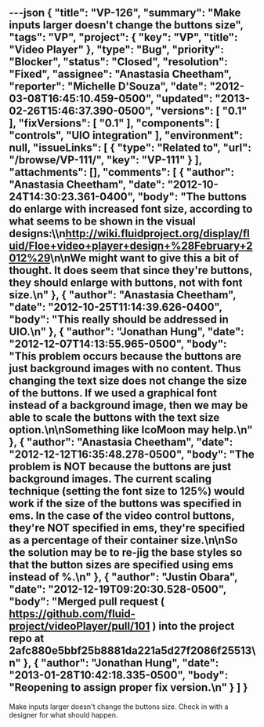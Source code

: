 ---json
{
  "title": "VP-126",
  "summary": "Make inputs larger doesn't change the buttons size",
  "tags": "VP",
  "project": {
    "key": "VP",
    "title": "Video Player"
  },
  "type": "Bug",
  "priority": "Blocker",
  "status": "Closed",
  "resolution": "Fixed",
  "assignee": "Anastasia Cheetham",
  "reporter": "Michelle D'Souza",
  "date": "2012-03-08T16:45:10.459-0500",
  "updated": "2013-02-26T15:46:37.390-0500",
  "versions": [
    "0.1"
  ],
  "fixVersions": [
    "0.1"
  ],
  "components": [
    "controls",
    "UIO integration"
  ],
  "environment": null,
  "issueLinks": [
    {
      "type": "Related to",
      "url": "/browse/VP-111/",
      "key": "VP-111"
    }
  ],
  "attachments": [],
  "comments": [
    {
      "author": "Anastasia Cheetham",
      "date": "2012-10-24T14:30:23.361-0400",
      "body": "The buttons do enlarge with increased font size, according to what seems to be shown in the visual designs:\\\n<http://wiki.fluidproject.org/display/fluid/Floe+video+player+design+%28February+2012%29>\n\nWe might want to give this a bit of thought. It does seem that since they're buttons, they should enlarge with buttons, not with font size.\n"
    },
    {
      "author": "Anastasia Cheetham",
      "date": "2012-10-25T11:14:39.626-0400",
      "body": "This really should be addressed in UIO.\n"
    },
    {
      "author": "Jonathan Hung",
      "date": "2012-12-07T14:13:55.965-0500",
      "body": "This problem occurs because the buttons are just background images with no content. Thus changing the text size does not change the size of the buttons. If we used a graphical font instead of a background image, then we may be able to scale the buttons with the text size option.\n\nSomething like IcoMoon may help.\n"
    },
    {
      "author": "Anastasia Cheetham",
      "date": "2012-12-12T16:35:48.278-0500",
      "body": "The problem is NOT because the buttons are just background images. The current scaling technique (setting the font size to 125%) would work if the size of the buttons was specified in ems. In the case of the video control buttons, they're NOT specified in ems, they're specified as a percentage of their container size.\n\nSo the solution may be to re-jig the base styles so that the button sizes are specified using ems instead of %.\n"
    },
    {
      "author": "Justin Obara",
      "date": "2012-12-19T09:20:30.528-0500",
      "body": "Merged pull request ( <https://github.com/fluid-project/videoPlayer/pull/101> ) into the project repo at 2afc880e5bbf25b8881da221a5d27f2086f25513\n"
    },
    {
      "author": "Jonathan Hung",
      "date": "2013-01-28T10:42:18.335-0500",
      "body": "Reopening to assign proper fix version.\n"
    }
  ]
}
---
Make inputs larger doesn't change the buttons size. Check in with a designer for what should happen.&#x20;

        